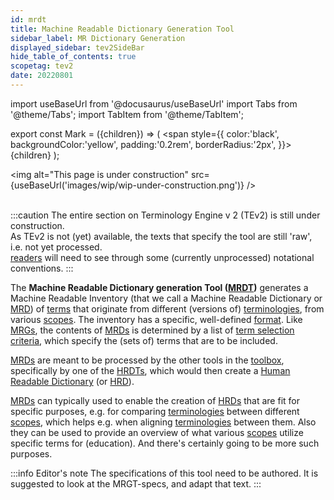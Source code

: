 ```yaml
---
id: mrdt
title: Machine Readable Dictionary Generation Tool
sidebar_label: MR Dictionary Generation
displayed_sidebar: tev2SideBar
hide_table_of_contents: true
scopetag: tev2
date: 20220801
---
```


import useBaseUrl from '@docusaurus/useBaseUrl'
import Tabs from '@theme/Tabs';
import TabItem from '@theme/TabItem';

<!-- Use 'Mark' as an HTML tag, e.g. <Mark>text to mark</Mark?-->
export const Mark = ({children}) => (
  <span style={{ color:'black', backgroundColor:'yellow', padding:'0.2rem', borderRadius:'2px', }}>
    {children}
  </span> );

<img
  alt="This page is under construction"
  src={useBaseUrl('images/wip/wip-under-construction.png')}
/><br/><br/>

:::caution
The entire section on Terminology Engine v 2 (TEv2) is still under construction.<br/>
As TEv2 is not (yet) available, the texts that specify the tool are still 'raw', i.e. not yet processed.<br/>[readers](@) will need to see through some (currently unprocessed) notational conventions.
:::

The **Machine Readable Dictionary generation Tool ([MRDT](@))** generates a Machine Readable Inventory (that we call a Machine Readable Dictionary or [MRD](@)) of [terms](@) that originate from different (versions of) [terminologies](@), from various [scopes](@). The inventory has a specific, well-defined [format](tev2-spec-mrd). Like [MRGs](@), the contents of [MRDs](@) is determined by a list of [term selection criteria](terminology-construction), which specify the (sets of) terms that are to be included.

[MRDs](@) are meant to be processed by the other tools in the [toolbox](tev2-toolbox), specifically by one of the [HRDTs](@), which would then create a [Human Readable Dictionary](@) (or [HRD](@)).

[MRDs](@) can typically used to enable the creation of [HRDs](@) that are fit for specific purposes, e.g. for comparing [terminologies](@) between different [scopes](@), which helps e.g. when aligning [terminologies](@) between them. Also they can be used to provide an overview of what various [scopes](@) utilize specific terms for (education). And there's certainly going to be more such purposes.

:::info Editor's note
The specifications of this tool need to be authored.
It is suggested to look at the MRGT-specs, and adapt that text.
:::